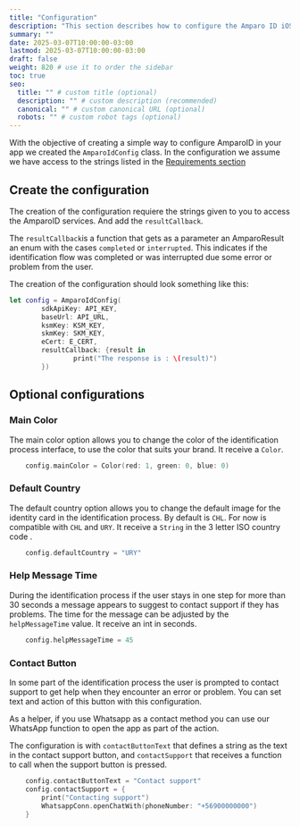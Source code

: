 ```yaml
---
title: "Configuration"
description: "This section describes how to configure the Amparo ID iOS SDK in your app."
summary: ""
date: 2025-03-07T10:00:00-03:00
lastmod: 2025-03-07T10:00:00-03:00
draft: false
weight: 820 # use it to order the sidebar
toc: true
seo:
  title: "" # custom title (optional)
  description: "" # custom description (recommended)
  canonical: "" # custom canonical URL (optional)
  robots: "" # custom robot tags (optional)
---
```


With the objective of creating a simple way to configure AmparoID in your app we created the `AmparoIdConfig` class. In the configuration we assume we have access to the strings listed in the [Requirements section](../requirements) 

## Create the configuration

The creation of the configuration requiere the strings given to you to access the AmparoID services.  And add the `resultCallback`.

The `resultCallback`is a function that gets as a parameter an AmparoResult an enum with the cases `completed` or `interrupted`. This indicates if the identification flow was completed or was interrupted due some error or problem from the user.

The creation of the configuration should look something like this:

``` swift
let config = AmparoIdConfig(
        sdkApiKey: API_KEY,
        baseUrl: API_URL,
        ksmKey: KSM_KEY,
        skmKey: SKM_KEY,
        eCert: E_CERT, 
        resultCallback: {result in
                print("The response is : \(result)")
        })
````

## Optional configurations

### Main Color

The main color option allows you to change the color of the identification process interface, to use the color that suits your brand. It receive a `Color`.

```swift
    config.mainColor = Color(red: 1, green: 0, blue: 0)
```

### Default Country

The default country option allows you to change the default image for the identity card in the identification process. By default is `CHL`. For now is compatible with `CHL` and `URY`. It receive a `String` in the 3 letter ISO country code .

```swift
    config.defaultCountry = "URY"
```

### Help Message Time
During the identification process if the user stays in one step for more than 30 seconds a message appears to suggest to contact support if they has problems. The time for the message can be adjusted by the `helpMessageTime` value. It receive an int in seconds.
```swift
    config.helpMessageTime = 45
```

### Contact Button
In some part of the identification process the user is prompted to contact support to get help when they encounter an error or problem. You can set text and action of this button with this configuration.

As a helper, if you use Whatsapp as a contact method you can use our WhatsApp function to open the app as part of the action.

The configuration is with `contactButtonText` that defines a string as the text in the contact support button, and `contactSupport` that receives a function to call when the support button is pressed.

```swift
    config.contactButtonText = "Contact support"
    config.contactSupport = {
        print("Contacting support")
        WhatsappConn.openChatWith(phoneNumber: "+56900000000")
    }
```